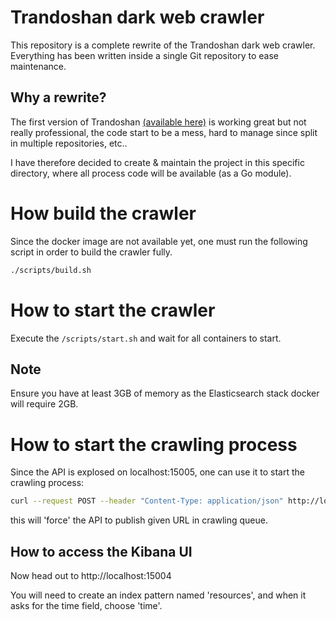 # Trandoshan dark web crawler

This repository is a complete rewrite of the Trandoshan dark web crawler. Everything has been written inside a single
Git repository to ease maintenance.

## Why a rewrite?

The first version of Trandoshan [(available here)](https://github.com/trandoshan-io) is working great but
not really professional, the code start to be a mess, hard to manage since split in multiple repositories, etc..

I have therefore decided to create & maintain the project in this specific directory, where all process code will be available
(as a Go module).

# How build the crawler

Since the docker image are not available yet, one must run the following script in order to build the crawler fully.

```sh
./scripts/build.sh
```

# How to start the crawler

Execute the ``/scripts/start.sh`` and wait for all containers to start.

## Note

Ensure you have at least 3GB of memory as the Elasticsearch stack docker will require 2GB.

# How to start the crawling process

Since the API is explosed on localhost:15005, one can use it to start the crawling process:

```sh
curl --request POST --header "Content-Type: application/json" http://localhost:15005/v1/urls --data "\"URL\""
```

this will 'force' the API to publish given URL in crawling queue.

## How to access the Kibana UI

Now head out to http://localhost:15004

You will need to create an index pattern named 'resources', and when it asks for the time field, choose 'time'.
